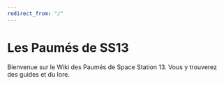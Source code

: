 ```yaml
---
redirect_from: "/"
---
```


# Les Paumés de SS13

Bienvenue sur le Wiki des Paumés de Space Station 13. Vous y trouverez des guides et du lore.
